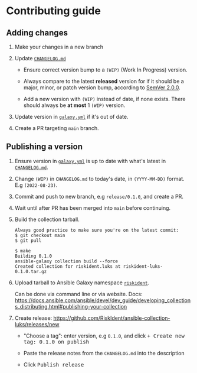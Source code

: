 <!--
SPDX-FileCopyrightText: 2022 Risk.Ident GmbH <contact@riskident.com>

SPDX-License-Identifier: CC-BY-4.0
-->

# Contributing guide

## Adding changes

1. Make your changes in a new branch

2. Update [`CHANGELOG.md`](./CHANGELOG.md)

   - Ensure correct version bump to a `(WIP)` (Work In Progress) version.

   - Always compare to the latest **released** version for if it should be a
     major, minor, or patch version bump, according to [SemVer 2.0.0](https://semver.org/).

   - Add a new version with `(WIP)` instead of date, if none exists. There
     should always be **at most** 1 `(WIP)` version.

3. Update version in [`galaxy.yml`](./galaxy.yml) if it's out of date.

4. Create a PR targeting `main` branch.

## Publishing a version

1. Ensure version in [`galaxy.yml`](./galaxy.yml) is up to date with what's
   latest in [`CHANGELOG.md`](./CHANGELOG.md).

2. Change `(WIP)` in `CHANGELOG.md` to today's date, in
   `(YYYY-MM-DD)` format. E.g `(2022-08-23)`.

3. Commit and push to new branch, e.g `release/0.1.0`, and create a PR.

4. Wait until after PR has been merged into `main` before continuing.

5. Build the collection tarball.

   ```console
   Always good practice to make sure you're on the latest commit:
   $ git checkout main
   $ git pull

   $ make
   Building 0.1.0
   ansible-galaxy collection build --force
   Created collection for riskident.luks at riskident-luks-0.1.0.tar.gz
   ```

6. Upload tarball to Ansible Galaxy namespace [`riskident`](https://galaxy.ansible.com/riskident).

   Can be done via command line or via website. Docs: <https://docs.ansible.com/ansible/devel/dev_guide/developing_collections_distributing.html#publishing-your-collection>

7. Create release: <https://github.com/RiskIdent/ansible-collection-luks/releases/new>

   - "Choose a tag": enter version, e.g `0.1.0`, and click
     <kbd>+ Create new tag: 0.1.0 on publish</kbd>

   - Paste the release notes from the `CHANGELOG.md` into the description

   - Click <kbd>Publish release</kbd>
